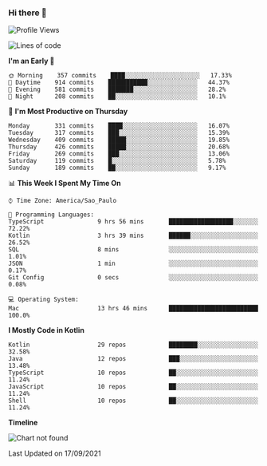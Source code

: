### Hi there 👋

<!--
**fernandonogueira/fernandonogueira** is a ✨ _special_ ✨ repository because its `README.md` (this file) appears on your GitHub profile.

Here are some ideas to get you started:

- 🔭 I’m currently working on ...
- 🌱 I’m currently learning ...
- 👯 I’m looking to collaborate on ...
- 🤔 I’m looking for help with ...
- 💬 Ask me about ...
- 📫 How to reach me: ...
- 😄 Pronouns: ...
- ⚡ Fun fact: ...
-->

<!--START_SECTION:waka-->
![Profile Views](http://img.shields.io/badge/Profile%20Views-0-blue)

![Lines of code](https://img.shields.io/badge/From%20Hello%20World%20I%27ve%20Written-452459%20lines%20of%20code-blue)

**I'm an Early 🐤** 

```text
🌞 Morning    357 commits    ████░░░░░░░░░░░░░░░░░░░░░   17.33% 
🌆 Daytime    914 commits    ███████████░░░░░░░░░░░░░░   44.37% 
🌃 Evening    581 commits    ███████░░░░░░░░░░░░░░░░░░   28.2% 
🌙 Night      208 commits    ██░░░░░░░░░░░░░░░░░░░░░░░   10.1%

```
📅 **I'm Most Productive on Thursday** 

```text
Monday       331 commits    ████░░░░░░░░░░░░░░░░░░░░░   16.07% 
Tuesday      317 commits    ███░░░░░░░░░░░░░░░░░░░░░░   15.39% 
Wednesday    409 commits    █████░░░░░░░░░░░░░░░░░░░░   19.85% 
Thursday     426 commits    █████░░░░░░░░░░░░░░░░░░░░   20.68% 
Friday       269 commits    ███░░░░░░░░░░░░░░░░░░░░░░   13.06% 
Saturday     119 commits    █░░░░░░░░░░░░░░░░░░░░░░░░   5.78% 
Sunday       189 commits    ██░░░░░░░░░░░░░░░░░░░░░░░   9.17%

```


📊 **This Week I Spent My Time On** 

```text
⌚︎ Time Zone: America/Sao_Paulo

💬 Programming Languages: 
TypeScript               9 hrs 56 mins       ██████████████████░░░░░░░   72.22% 
Kotlin                   3 hrs 39 mins       ██████░░░░░░░░░░░░░░░░░░░   26.52% 
SQL                      8 mins              ░░░░░░░░░░░░░░░░░░░░░░░░░   1.01% 
JSON                     1 min               ░░░░░░░░░░░░░░░░░░░░░░░░░   0.17% 
Git Config               0 secs              ░░░░░░░░░░░░░░░░░░░░░░░░░   0.08%

💻 Operating System: 
Mac                      13 hrs 46 mins      █████████████████████████   100.0%

```

**I Mostly Code in Kotlin** 

```text
Kotlin                   29 repos            ████████░░░░░░░░░░░░░░░░░   32.58% 
Java                     12 repos            ███░░░░░░░░░░░░░░░░░░░░░░   13.48% 
TypeScript               10 repos            ██░░░░░░░░░░░░░░░░░░░░░░░   11.24% 
JavaScript               10 repos            ██░░░░░░░░░░░░░░░░░░░░░░░   11.24% 
Shell                    10 repos            ██░░░░░░░░░░░░░░░░░░░░░░░   11.24%

```


**Timeline**

![Chart not found](https://raw.githubusercontent.com/fernandonogueira/fernandonogueira/master/charts/bar_graph.png) 


 Last Updated on 17/09/2021
<!--END_SECTION:waka-->
